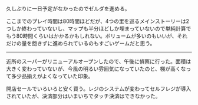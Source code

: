 久しぶりに一日予定がなかったのでゼルダを進める。

ここまでのプレイ時間は80時間ほどだが、4つの里を巡るメインストーリーは2つしか終わっていないし、マップも半分ほどしか埋まっていないので単純計算でもう80時間くらいはかかるかもしれない。ボリュームが多いのもいいが、それだけの量を飽きずに進められているのもすごいゲームだと思う。

---

近所のスーパーがリニューアルオープンしたので、午後に偵察に行った。面積は大きく変わっていないが、今風の明るい雰囲気になっていたのと、棚が高くなって多少品揃えがよくなっていた印象。

開店セールでいろいろと安く買う。レジのシステムが変わってセルフレジが導入されていたが、決済部分はいまいちでタッチ決済はできなかった。

